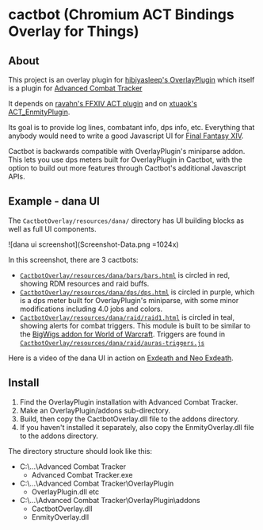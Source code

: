 # cactbot (Chromium ACT Bindings Overlay for Things)

## About

This project is an overlay plugin for
[hibiyasleep's OverlayPlugin](https://github.com/hibiyasleep/OverlayPlugin)
which itself is a plugin for
[Advanced Combat Tracker](http://advancedcombattracker.com/)

It depends on [ravahn's FFXIV ACT plugin](http://www.eq2flames.com/plugin-discussion/98088-ffxiv-arr-plugin.html) and
on [xtuaok's ACT_EnmityPlugin](https://github.com/xtuaok/ACT_EnmityPlugin).

Its goal is to provide log lines, combatant info, dps info, etc.  Everything
that anybody would need to write a good Javascript UI for
[Final Fantasy XIV](http://www.finalfantasyxiv.com/).

Cactbot is backwards compatible with OverlayPlugin's miniparse addon. This lets you use
dps meters built for OverlayPlugin in Cactbot, with the option to build out more features
through Cactbot's additional Javascript APIs.

## Example - dana UI

The `CactbotOverlay/resources/dana/` directory has UI building blocks as well as full UI components.

![dana ui screenshot](Screenshot-Data.png =1024x)

In this screenshot, there are 3 cactbots:
- [`CactbotOverlay/resources/dana/bars/bars.html`](blob/master/CactbotOverlay/resources/dana/bars/bars.html) is circled in red, showing RDM resources and raid buffs.
- [`CactbotOverlay/resources/dana/dps/dps.html`](blob/master/CactbotOverlay/resources/dana/dps/dps.html) is circled in purple, which is a dps meter built for OverlayPlugin's miniparse, with some minor modifications including 4.0 jobs and colors.
- [`CactbotOverlay/resources/dana/raid/raid1.html`](blob/master/CactbotOverlay/resources/dana/raid/raid.html) is circled in teal, showing alerts for combat triggers. This module is built to be similar to the [BigWigs addon for World of Warcraft](https://mods.curse.com/addons/wow/big-wigs). Triggers are found in [`CactbotOverlay/resources/dana/raid/auras-triggers.js`](blob/master/CactbotOverlay/resources/dana/raid/auras-triggers.js)

Here is a video of the dana UI in action on [Exdeath and Neo Exdeath](https://www.youtube.com/watch?v=Ot_GMEcwv94).

## Install

1. Find the OverlayPlugin installation with Advanced Combat Tracker.
2. Make an OverlayPlugin/addons sub-directory.
3. Build, then copy the CactbotOverlay.dll file to the addons directory.
4. If you haven't installed it separately, also copy the EnmityOverlay.dll file to the addons directory.

The directory structure should look like this:
- C:\\...\\Advanced Combat Tracker
  - Advanced Combat Tracker.exe
- C:\\...\\Advanced Combat Tracker\\OverlayPlugin
  - OverlayPlugin.dll etc
- C:\\...\\Advanced Combat Tracker\\OverlayPlugin\\addons
  - CactbotOverlay.dll
  - EnmityOverlay.dll
